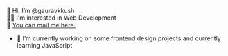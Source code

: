 👋 Hi, I’m @gauravkkush<br>
🧑‍💻 I'm interested in Web Development<br>
📧 <a href="mailto:kkushgaurav@gmail.com">You can mail me here.</a>
<br>
- 🔭 I’m currently working on some frontend design projects and currently learning JavaScript

